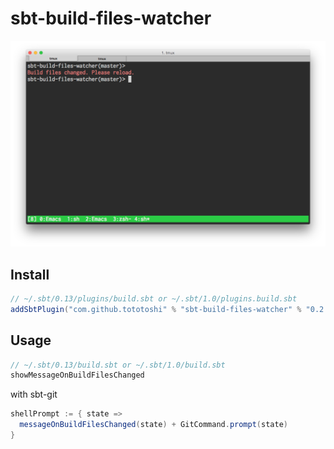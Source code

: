 # sbt-build-files-watcher

![screenshot](./screenshot.png)

## Install

```scala
// ~/.sbt/0.13/plugins/build.sbt or ~/.sbt/1.0/plugins.build.sbt
addSbtPlugin("com.github.tototoshi" % "sbt-build-files-watcher" % "0.2.0")
```

## Usage

```scala
// ~/.sbt/0.13/build.sbt or ~/.sbt/1.0/build.sbt
showMessageOnBuildFilesChanged
```

with sbt-git
```scala
shellPrompt := { state =>
  messageOnBuildFilesChanged(state) + GitCommand.prompt(state)
}
```
